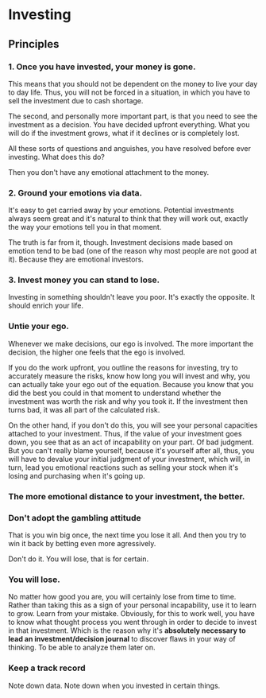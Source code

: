 # Investing

## Principles

### 1. Once you have invested, your money is gone. 
This means that you should not be dependent on the money to live your day to day life. Thus, you will not be forced in a situation, in which you have to sell the investment due to cash shortage.

The second, and personally more important part, is that you need to see the investment as a decision. You have decided upfront everything. What you will do if the investment grows, what if it declines or is completely lost. 

All these sorts of questions and anguishes, you have resolved before ever investing. What does this do? 

Then you don't have any emotional attachment to the money. 

### 2. Ground your emotions via data.
It's easy to get carried away by your emotions. Potential investments always seem great and it's natural to think that they will work out, exactly the way your emotions tell you in that moment.

The truth is far from it, though. Investment decisions made based on emotion tend to be bad (one of the reason why most people are not good at it). Because they are emotional investors. 

### 3. Invest money you can stand to lose. 
Investing in something shouldn't leave you poor. It's exactly the opposite. It should enrich your life. 

### Untie your ego.
Whenever we make decisions, our ego is involved. The more important the decision, the higher one feels that the ego is involved. 

If you do the work upfront, you outline the reasons for investing, try to accurately measure the risks, know how long you will invest and why, you can actually take your ego out of the equation. Because you know that you did the best you could in that moment to understand whether the investment was worth the risk and why you took it. If the investment then turns bad, it was all part of the calculated risk. 

On the other hand, if you don't do this, you will see your personal capacities attached to your investment. Thus, if the value of your investment goes down, you see that as an act of incapability on your part. Of bad judgment. But you can't really blame yourself, because it's yourself after all, thus, you will have to devalue your initial judgment of your investment, which will, in turn, lead you emotional reactions such as selling your stock when it's losing and purchasing when it's going up. 

### The more emotional distance to your investment, the better. 

### Don't adopt the gambling attitude
That is you win big once, the next time you lose it all. And then you try to win it back by betting even more agressively. 

Don't do it. You will lose, that is for certain.

### You will lose.
No matter how good you are, you will certainly lose from time to time. Rather than taking this as a sign of your personal incapability, use it to learn to grow. Learn from your mistake. Obviously, for this to work well, you have to know what thought process you went through in order to decide to invest in that investment. Which is the reason why it's **absolutely necessary to lead an investment/decision journal** to discover flaws in your way of thinking. To be able to analyze them later on. 

### Keep a track record
Note down data. Note down when you invested in certain things. 